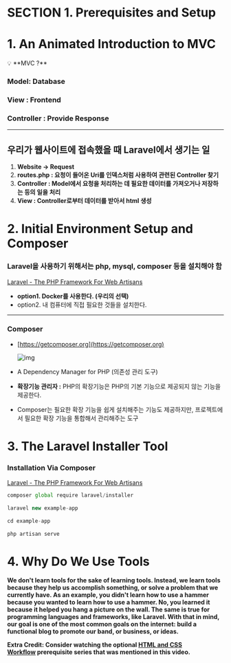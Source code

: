 # SECTION 1. Prerequisites and Setup

# 1. An Animated Introduction to MVC

<aside>
💡 **MVC ?**

### Model: Database

### **View : Frontend**

### **Controller : Provide Response**

</aside>

---

## 우리가 웹사이트에 접속했을 때 Laravel에서 생기는 일

1. **Website → Request** 
2. **routes.php : 요청이 들어온 Uri를 인덱스처럼 사용하여 관련된 Controller 찾기**
3. **Controller : Model에서 요청을 처리하는 데 필요한 데이터를 가져오거나 저장하는 등의 일을 처리** 
4. **View : Controller로부터 데이터를 받아서 html 생성**


# 2. ****Initial Environment Setup and Composer****

### Laravel을 사용하기 위해서는 php, mysql, composer 등을 설치해야 함

[Laravel - The PHP Framework For Web Artisans](https://laravel.com/docs/8.x#your-first-laravel-project)

- **option1. Docker를 사용한다. (우리의 선택)**
- option2. 내 컴퓨터에 직접 필요한 것들을 설치한다.

---

### Composer

- [https://getcomposer.org](https://getcomposer.org)
    
    ![img](https://img1.daumcdn.net/thumb/R800x0/?scode=mtistory2&fname=https%3A%2F%2Fblog.kakaocdn.net%2Fdn%2FdMWKNG%2FbtqKEy5Adnu%2FuKxbjaTZiG6mFV0BygkxCk%2Fimg.png)
    
- A Dependency Manager for PHP (의존성 관리 도구)
- **확장기능 관리자 :** PHP의 확장기능은 PHP의 기본 기능으로 제공되지 않는 기능을 제공한다.
- Composer는 필요한 확장 기능을 쉽게 설치해주는 기능도 제공하지만, 프로젝트에서 필요한 확장 기능을 통합해서 관리해주는 도구

# 3. ****The Laravel Installer Tool****

### Installation Via Composer

[Laravel - The PHP Framework For Web Artisans](https://laravel.com/docs/8.x#installation-via-composer)

```jsx
composer global require laravel/installer
 
laravel new example-app
 
cd example-app
 
php artisan serve
```

# 4. ****Why Do We Use Tools****

**We don't learn tools for the sake of learning tools. Instead, we learn tools because they help us accomplish something, or solve a problem that we currently have. As an example, you didn't learn how to use a hammer because you wanted to learn how to use a hammer. No, you learned it because it helped you hang a picture on the wall. The same is true for programming languages and frameworks, like Laravel. With that in mind, our goal is one of the most common goals on the internet: build a functional blog to promote our band, or business, or ideas.**

**Extra Credit: Consider watching the optional [HTML and CSS Workflow](http://laracasts.com/series/html-and-css-workshop) prerequisite series that was mentioned in this video.**
